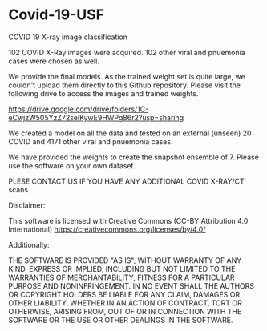 # Covid-19-USF
COVID 19 X-ray image classification

102 COVID X-Ray images were acquired. 102 other viral and pnuemonia cases were chosen as well. 

We provide the final models. As the trained weight set is quite large, we couldn't upload them directly to this Github repository. Please visit the following drive to access the images and trained weights.

https://drive.google.com/drive/folders/1C-eCwjzW505YzZ72seiKywE9HWPg86r2?usp=sharing

We created a model on all the data and tested  on an external (unseen) 20 COVID and 4171 other viral and pnuemonia cases.

We have provided the weights to create the snapshot ensemble of 7. Please use the software on your own dataset. 

 PLESE CONTACT US IF YOU HAVE ANY ADDITIONAL COVID X-RAY/CT scans. 


Disclaimer: 

This software is licensed with Creative Commons (CC-BY Attribution 4.0 International)  https://creativecommons.org/licenses/by/4.0/

Additionally:

THE SOFTWARE IS PROVIDED "AS IS", WITHOUT WARRANTY OF ANY KIND, EXPRESS OR IMPLIED, INCLUDING BUT NOT LIMITED TO THE WARRANTIES OF MERCHANTABILITY, FITNESS FOR A PARTICULAR PURPOSE AND NONINFRINGEMENT. IN NO EVENT SHALL THE AUTHORS OR COPYRIGHT HOLDERS BE LIABLE FOR ANY CLAIM, DAMAGES OR OTHER LIABILITY, WHETHER IN AN ACTION OF CONTRACT, TORT OR OTHERWISE, ARISING FROM, OUT OF OR IN CONNECTION WITH THE SOFTWARE OR THE USE OR OTHER DEALINGS IN THE SOFTWARE.
